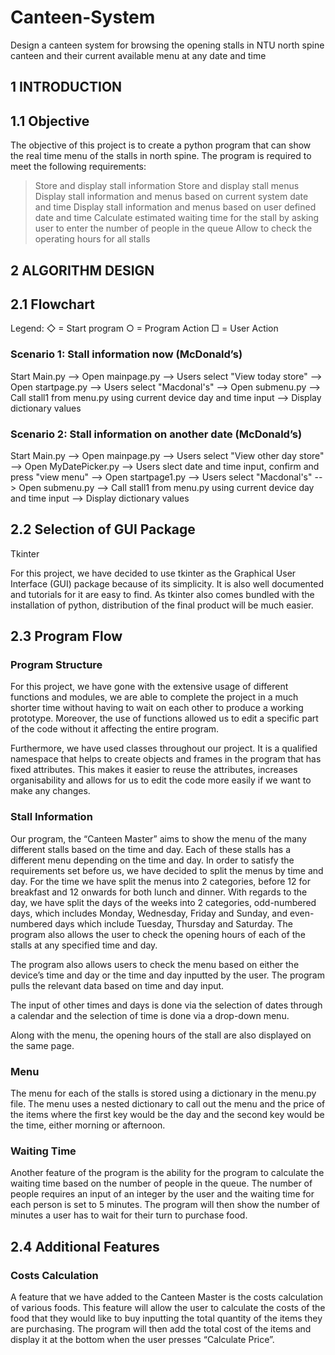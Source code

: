 # Canteen-System
Design a canteen system for browsing the opening stalls in NTU north spine canteen and their current available menu at any date and time
## 1        INTRODUCTION

## 1.1     Objective  

The objective of this project is to create a python program that can show the real time menu of the stalls in north spine. The program is required to meet the following requirements:

> Store and display stall information
> Store and display stall menus
> Display stall information and menus based on current system date and time
> Display stall information and menus based on user defined date and time
> Calculate estimated waiting time for the stall by asking user to enter the number of people in the queue
> Allow to check the operating hours for all stalls

## 2        ALGORITHM DESIGN

## 2.1     Flowchart

Legend:
◇ = Start program
○ = Program Action
□ = User Action

### Scenario 1: Stall information now (McDonald’s)

Start Main.py --> Open mainpage.py --> Users select "View today store" --> Open startpage.py --> Users select "Macdonal's" --> Open submenu.py --> Call stall1 from menu.py using current device day and time input --> Display dictionary values 

### Scenario 2: Stall information on another date (McDonald’s)

Start Main.py --> Open mainpage.py --> Users select "View other day store" --> Open MyDatePicker.py --> Users slect date and time input, confirm and press "view menu" --> Open startpage1.py --> Users select "Macdonal's" --> Open submenu.py --> Call stall1 from menu.py using current device day and time input --> Display dictionary values 

## 2.2     Selection of GUI Package

Tkinter

For this project, we have decided to use tkinter as the Graphical User Interface (GUI) package because of its simplicity. It is also well documented and tutorials for it are easy to find. As tkinter also comes bundled with the installation of python, distribution of the final product will be much easier.

## 2.3     Program Flow

### Program Structure

For this project, we have gone with the extensive usage of different functions and modules, we are able to complete the project in a much shorter time without having to wait on each other to produce a working prototype. Moreover, the use of functions allowed us to edit a specific part of the code without it affecting the entire program.

Furthermore, we have used classes throughout our project. It is a qualified namespace that helps to create objects and frames in the program that has fixed attributes. This makes it easier to reuse the attributes, increases organisability and allows for us to edit the code more easily if we want to make any changes.


### Stall Information

Our program, the “Canteen Master” aims to show the menu of the many different stalls based on the time and day. Each of these stalls has a different menu depending on the time and day. In order to satisfy the requirements set before us, we have decided to split the menus by time and day. For the time we have split the menus into 2 categories, before 12 for breakfast and 12 onwards for both lunch and dinner. With regards to the day, we have split the days of the weeks into 2 categories, odd-numbered days, which includes Monday, Wednesday, Friday and Sunday, and even-numbered days which include Tuesday, Thursday and Saturday. The program also allows the user to check the opening hours of each of the stalls at any specified time and day.

The program also allows users to check the menu based on either the device’s time and day or the time and day inputted by the user. The program pulls the relevant data based on time and day input.

The input of other times and days is done via the selection of dates through a calendar and the selection of time is done via a drop-down menu.



Along with the menu, the opening hours of the stall are also displayed on the same page.



### Menu

The menu for each of the stalls is stored using a dictionary in the menu.py file. The menu uses a nested dictionary to call out the menu and the price of the items where the first key would be the day and the second key would be the time, either morning or afternoon.

### Waiting Time

Another feature of the program is the ability for the program to calculate the waiting time based on the number of people in the queue. The number of people requires an input of an integer by the user and the waiting time for each person is set to 5 minutes. The program will then show the number of minutes a user has to wait for their turn to purchase food.


## 2.4     Additional Features

### Costs Calculation

A feature that we have added to the Canteen Master is the costs calculation of various foods. This feature will allow the user to calculate the costs of the food that they would like to buy inputting the total quantity of the items they are purchasing. The program will then add the total cost of the items and display it at the bottom when the user presses “Calculate Price”.






